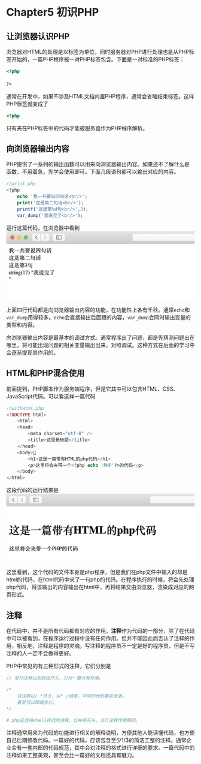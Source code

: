 # Chapter5 初识PHP

## 让浏览器认识PHP
浏览器对HTML的处理是以标签为单位，同时服务器对PHP进行处理也是从PHP标签开始的，一篇PHP程序被一对PHP标签包含。下面是一对标准的PHP标签：

```php
<?php

?>
```

通常在开发中，如果不涉及HTML文档内置PHP程序，通常会省略结束标签。这样PHP标签就变成了

```php
<?php

```

只有夹在PHP标签中的代码才能被服务器作为PHP程序解析。


## 向浏览器输出内容
PHP提供了一系列的输出函数可以用来向浏览器输出内容。如果还不了解什么是函数，不用着急，先学会使用即可。下面几段语句都可以输出对应的内容。

```php
//print.php
<?php	
	echo '我一共要说四句话<br/>';
	print('这是第二句话<br/>');
	printf('这是第%d句<br/>',3);
	var_dump('我说完了<br/>');
```

运行这篇代码，在浏览器中看到
![](/pic/5-1.png)

上面四行代码都是向浏览器输出内容的功能，在功能性上各有千秋。通常`echo`和`var_dump`用得较多。`echo`会直接输出后面跟的内容，`var_dump`会同时输出变量的类型和内容。

向浏览器输出内容是最基本的调试方式。通常程序出了问题，都是先猜测问题出在哪里，将可能出现问题的相关变量输出出来，对照调试。这种方式在后面的学习中会逐渐提现其作用的。

## HTML和PHP混合使用
前面提到，PHP脚本作为服务端程序，但是它其中可以包含HTML、CSS、JavaScript代码。可以看这样一篇代码

```php
//withHtml.php
<!DOCTYPE html>
	<html>
	<head>
		<meta charset="utf-8" />
		<title>这里是标题</title>
	</head>
	<body>
		<h1>这是一篇带有HTML的php代码</h1>
		<p>这里将会夹带一个<?php echo 'PHP'?>的代码</p>
	</body>
</html>
```

这段代码的运行结果是
![](/pic/5-2.png)

这里看到，这个代码的文件本身是php程序，但是我们在php文件中输入的却是html的代码，在html代码中夹了一句php的代码。在程序执行的时候，将会先处理php代码，将该输出的内容输出在html中，再将结果交由浏览器，渲染成对应的网页形式。

## 注释
在代码中，并不是所有代码都有对应的作用。**注释**作为代码的一部分，除了在代码中可以被看到，在程序运行过程中没有任何作用。但并不能因此而否认了注释的作用，相反地，注释是程序的灵魂。写注释的程序员不一定是好的程序员，但是不写注释的人一定不会做得更好。

PHP中常见的有三种形式的注释，它们分别是

```php
// 单行注释以双斜线开头，只对一整行有作用。
```

```php
/*
	块注释以/ *开头，以* /结尾，中间的代码都会无效。
	甚至可以跨越多行。
*/
```

```php
# php还支持shell样式的注释，以井号开头，与行注释作用相同。
```

注释通常用来为代码的功能进行相关的解释说明，方便其他人能读懂代码，也方便自己后期修改代码。一篇好的代码，应该包含至少1/3的简洁工整的注释。通常企业会有一套内部的代码规范，其中会对注释的格式进行详细的要求。一篇代码中的注释如果工整美观，甚至会比一篇好的文档还具有魅力。